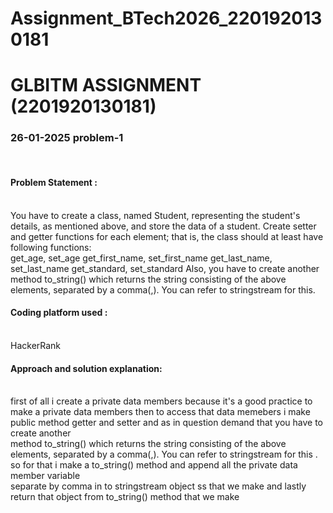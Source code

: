# Assignment_BTech2026_2201920130181
# GLBITM ASSIGNMENT (2201920130181)
<h3>26-01-2025 problem-1</h3> <br>
<h4>Problem Statement :</h4> <br>
You have to create a class, named Student, representing the student's details, as mentioned above, and store the data of a student. Create setter and getter functions for each element; that is, the class should at least have following functions:<br>
get_age, set_age
get_first_name, set_first_name
get_last_name, set_last_name
get_standard, set_standard
Also, you have to create another method to_string() which returns the string consisting of the above elements, separated by a comma(,). You can refer to stringstream for this.
<br>
<h4>Coding platform used : </h4> <br>
HackerRank
<h4>Approach and solution explanation: </h4> <br>
first of all i create a private data members because it's a good practice to make a private data members then to access that data memebers i make public method getter and setter and as in question demand that you have to create another <br>method to_string() which returns the string consisting of the above elements, separated by a comma(,). You can refer to stringstream for this . so for that i make a to_string() method and append all the private data member variable <br>separate by comma in to stringstream object ss that we make and lastly return that object from to_string() method that we make<br>
